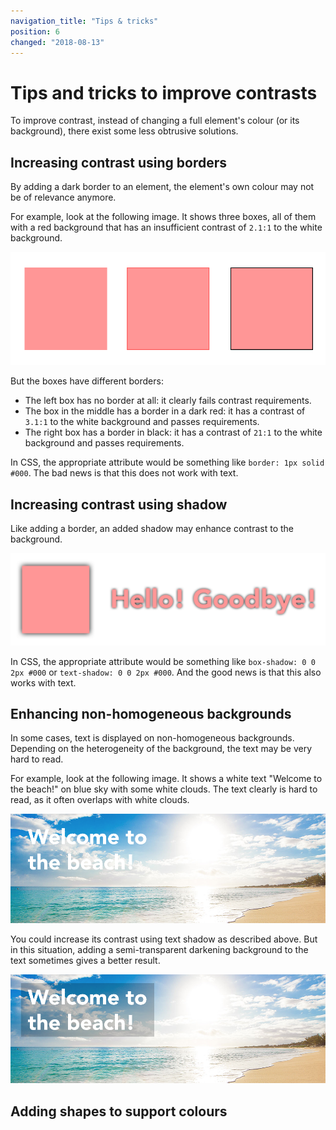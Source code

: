 ```yaml
---
navigation_title: "Tips & tricks"
position: 6
changed: "2018-08-13"
---
```


# Tips and tricks to improve contrasts

To improve contrast, instead of changing a full element's colour (or its background), there exist some less obtrusive solutions.

## Increasing contrast using borders

By adding a dark border to an element, the element's own colour may not be of relevance anymore.

For example, look at the following image. It shows three boxes, all of them with a red background that has an insufficient contrast of `2.1:1` to the white background.

![Three red boxes with and without borders](_media/boxes-with-and-without-border.png)

But the boxes have different borders:

- The left box has no border at all: it clearly fails contrast requirements.
- The box in the middle has a border in a dark red: it has a contrast of `3.1:1` to the white background and passes requirements.
- The right box has a border in black: it has a contrast of `21:1` to the white background and passes requirements.

In CSS, the appropriate attribute would be something like `border: 1px solid #000`. The bad news is that this does not work with text.

## Increasing contrast using shadow

Like adding a border, an added shadow may enhance contrast to the background.

![A box and some text with shadow](_media/elements-with-shadow.png)

In CSS, the appropriate attribute would be something like `box-shadow: 0 0 2px #000` or `text-shadow: 0 0 2px #000`. And the good news is that this also works with text.

## Enhancing non-homogeneous backgrounds

In some cases, text is displayed on non-homogeneous backgrounds. Depending on the heterogeneity of the background, the text may be very hard to read.

For example, look at the following image. It shows a white text "Welcome to the beach!" on blue sky with some white clouds. The text clearly is hard to read, as it often overlaps with white clouds.

![White text on blue sky and white clouds](_media/beach.png)

You could increase its contrast using text shadow as described above. But in this situation, adding a semi-transparent darkening background to the text sometimes gives a better result.

![White text with semi-transparent darkening background](_media/beach-with-background.png)

## Adding shapes to support colours
